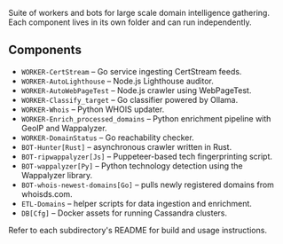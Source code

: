 
Suite of workers and bots for large scale domain intelligence gathering.
Each component lives in its own folder and can run independently.

## Components
- `WORKER-CertStream` – Go service ingesting CertStream feeds.
- `WORKER-AutoLighthouse` – Node.js Lighthouse auditor.
- `WORKER-AutoWebPageTest` – Node.js crawler using WebPageTest.
- `WORKER-Classify_target` – Go classifier powered by Ollama.
- `WORKER-Whois` – Python WHOIS updater.
- `WORKER-Enrich_processed_domains` – Python enrichment pipeline with GeoIP and Wappalyzer.
- `WORKER-DomainStatus` – Go reachability checker.
- `BOT-Hunter[Rust]` – asynchronous crawler written in Rust.
- `BOT-ripwappalyzer[Js]` – Puppeteer-based tech fingerprinting script.
- `BOT-wappalyzer[Py]` – Python technology detection using the Wappalyzer library.
- `BOT-whois-newest-domains[Go]` – pulls newly registered domains from whoisds.com.
- `ETL-Domains` – helper scripts for data ingestion and enrichment.
- `DB[Cfg]` – Docker assets for running Cassandra clusters.

Refer to each subdirectory's README for build and usage instructions.
